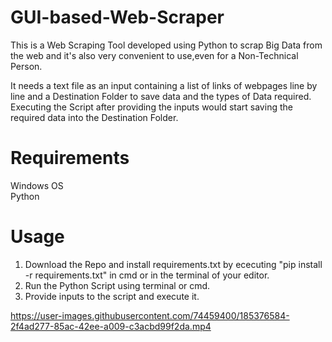 # GUI-based-Web-Scraper

This is a Web Scraping Tool developed using Python to scrap Big Data from the web and it's also very convenient to use,even for a Non-Technical Person.         

It needs a text file as an input containing a list of links of webpages line by line and a Destination Folder  to save data and the types of Data required.
Executing the Script after providing the inputs would start saving the required data into the Destination Folder.

# Requirements

Windows OS             
Python                

# Usage    

1. Download the Repo and install requirements.txt by ececuting "pip install -r requirements.txt" in cmd or in the terminal of your editor.                          
2. Run the Python Script using terminal or cmd.                         
3. Provide inputs to the script and execute it.




https://user-images.githubusercontent.com/74459400/185376584-2f4ad277-85ac-42ee-a009-c3acbd99f2da.mp4



